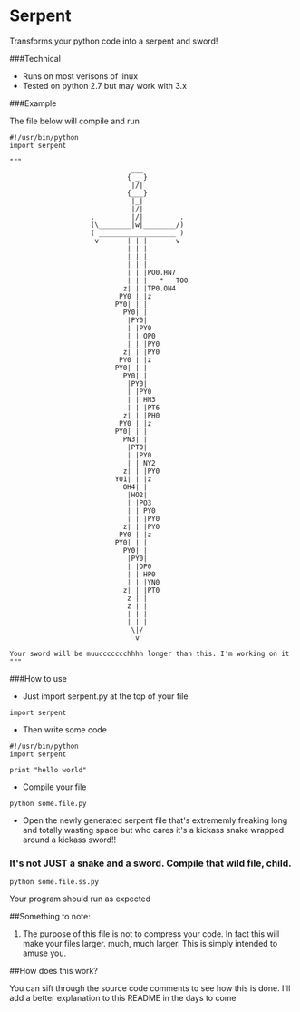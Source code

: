 Serpent
=======
Transforms your python code into a serpent and sword!

###Technical

- Runs on most verisons of linux
- Tested on python 2.7 but may work with 3.x

###Example

The file below will compile and run

```
#!/usr/bin/python
import serpent

"""
                              ___
                             { _ }
                              |/|
                             {___}
                              |_|
                              |/|
                    .         |/|         .
                    (\________|w|________/)
                    ( ___________________ )
                     v       | | |       v
                             | | |
                             | | |
                             | | |
                             | | |PO0.HN7
                             | | |   *   TO0
                            z| | |TP0.ON4
                           PY0 | |z
                          PY0| | |
                            PY0| |
                             |PY0|
                             | |PY0
                             | | OP0
                             | | |PY0
                            z| | |PY0
                           PY0 | |z
                          PY0| | |
                            PY0| |
                             |PY0|
                             | |PY0
                             | | HN3
                             | | |PT6
                            z| | |PH0
                           PY0 | |z
                          PY0| | |
                            PN3| |
                             |PT0|
                             | |PY0
                             | | NY2
                            z| | |PY0
                          YO1| | |z
                            OH4| |
                             |HO2|
                             | |PO3
                             | | PY0
                             | | |PY0
                            z| | |PY0
                           PY0 | |z
                          PY0| | |
                            PY0| |
                             |PY0|
                             | |OP0
                             | | HP0
                             | | |YN0
                            z| | |PT0
                             z | |
                             z | |
                             | | |
                             | | |
                              \|/
                               v
                               
Your sword will be muuccccccchhhh longer than this. I'm working on it
"""
```

###How to use

- Just import serpent.py at the top of your file

```
import serpent
```

- Then write some code

```
#!/usr/bin/python
import serpent

print "hello world"
```

- Compile your file

```
python some.file.py
```

- Open the newly generated serpent file that's extrememly freaking long and totally wasting space but who cares it's a kickass snake wrapped around a kickass sword!!

### It's not JUST a snake and a sword. Compile that wild file, child.

```
python some.file.ss.py
```

Your program should run as expected

##Something to note:

1) The purpose of this file is not to compress your code. In fact this will make your files larger. much, much larger. This is simply intended to amuse you.

##How does this work?

You can sift through the source code comments to see how this is done. I'll add a better explanation to this README in the days to come
